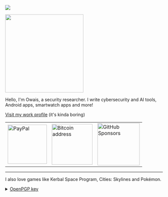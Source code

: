 ![](https://komarev.com/ghpvc/?username=0x4f53&style=for-the-badge)

<img src="https://c.tenor.com/_l8MMDhkM_sAAAAC/tomand-jerry.gif" width="250">

Hello, I'm Owais, a security researcher. I write cybersecurity and AI tools, Android apps, smartwatch apps and more!

[Visit my work profile](https://github.com/owais-redhunt) (it's kinda boring)

<table border = "0.1">
  <tr>
    <td><a href="https://www.paypal.me/0x4f"><img src="https://img.shields.io/badge/PayPal-blue?style=for-the-badge&logo=paypal&logoColor=white" alt="PayPal" width="125"/></a></td>
    <td><a href=bitcoin.md><img src="https://img.shields.io/badge/Bitcoin-gold?style=for-the-badge&logo=bitcoin&logoColor=white" alt="Bitcoin address" width="130"/></a></td>
    <td><a href="https://github.com/sponsors/0x4f53/"><img src="https://img.shields.io/badge/Sponsor-red?style=for-the-badge&logo=github-sponsors&logoColor=white" alt="GitHub Sponsors" width="135"/</a></td>
  </tr>
</table>

---

I also love games like Kerbal Space Program, Cities: Skylines and Pokémon.

<details> 
  <summary><a href="https://keys.openpgp.org/vks/v1/by-fingerprint/5B4877332829B7F48ABEC1CBCA2D14E0F9F73BA8">OpenPGP key</a></summary> 

  ```
  5B48 7733 2829 B7F4 8ABE C1CB CA2D 14E0 F9F7 3BA8
  ```
</details>

